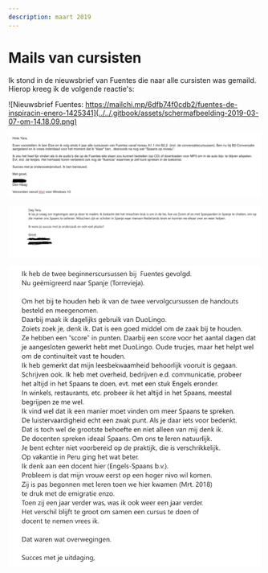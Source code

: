 ```yaml
---
description: maart 2019
---
```


# Mails van cursisten

Ik stond in de nieuwsbrief van Fuentes die naar alle cursisten was gemaild. Hierop kreeg ik de volgende reactie's:

![Nieuwsbrief Fuentes: https://mailchi.mp/6dfb74f0cdb2/fuentes-de-inspiracin-enero-1425341](../../.gitbook/assets/schermafbeelding-2019-03-07-om-14.18.09.png)



![](../../.gitbook/assets/reactie.op.nieuwsbrief2.png)

![](../../.gitbook/assets/reactie.op.nieuwsbrief3.png)

![](../../.gitbook/assets/schermafbeelding-2019-03-07-om-13.26.52.jpg)

